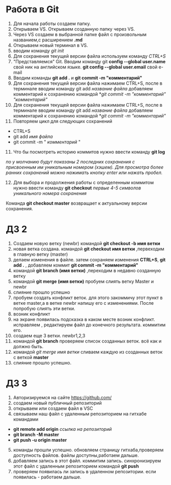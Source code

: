 # Работа в Git
1. Для начала работы создаем папку. 
2. Открываем VS. Открываем созданную папку через VS.
3. Через VS создаем в выбранной папке файл с произвольным названием,с расширением **.md**
4. Открываем новый терминал в VS.
5. вводим команду *git init*
6. Для сохранения текущей версии файла используем команду *CTRL+S*
7. "Представляемся" Git. Вводим команду git  **config --global user.name** свой ник на английском языке.
**git config --global user.email** свой e-mail
8. Вводим команды **git add .** и **git commit -m "комментарий"**
9. Для сохранения текущей версии файла нажимаем CTRL+S, после в терминале вводим команду git add *название файла* 
добавляем комментарий к сохранению командой **git commit -m *"комментарий" "комментарий"**
9. Для сохранения текущей версии файла нажимаем CTRL+S, после в терминале вводим команду git add *название файла* 
добавляем комментарий к сохранению командой **git commit -m *"комментарий"**
10. Повторяем цикл для следующих сохранений
* CTRL+S
* git add *имя файла*
* git commit -m " *комментарий* "
11. Что бы посмотреть историю коммитов нужно ввести команду **git log** 

*по у молчанию будут показаны 2 последних сохранения с присвоенным им уникальным номером (хэшем). Для просмотра более ранних сохранений можно нажимать кнопку enter или нажать пробел.*

12. Для выбора и продолжения работы с определенным коммитом нужно ввести команду **git checkout** *первые 4-5 символов уникального номера сохранения*

Команда **git checkout master** возвращает к актуальному версии сохранения.



# ДЗ 2

1. Создаем новую ветку (newbr) командой **git checkout -b имя ветки** 
2. новая ветка создана. командой **git checkout имя ветки** ,первеходим в главную ветку (master)
3. делаем изменения в файле. затем сохраняем изменения **CTRL+S**, **git add .** , добавляем коммит **git commit -m "комментарий"**
4. командой **git branch (имя ветки)** ,переходим в недавно созданную ветку
5. командой **git merge (имя ветки)** пробуем слиять ветку Master и newbr
6. слияние прошло успешно 
7. пробуем создать конфликт веток. для этого закоммичу этот пункт в ветке master,а в ветке newbr напишу его с изменениями. После попробую слиять эти ветки.
8. возник конфликт
9. на экране появилась подсказка в каком месте возник конфликт. исправляем , редактируем файл до конечного результата. коммитим его.
10. создаем еще 3 ветки. newbr1,2,3
11. командой **git branch** проверяем список созданных веток. всё как и должно быть.
12. командой *git merge *имя ветки** сливаем каждую из созданных веток с веткой **master**
13. слияние прошло успешно. 


# ДЗ 3

1. Авторизируемся на сайте https://github.com/
2. создаем новый публичный репозиторий 
3. открываем или создаем файл в VSC 
4. связываем наш файл с удаленным репозиторием на гитхабе командами 
* **git remote add origin** *ссылка на репозиторий*
* **git branch -M master**
* **git push -u origin master**
5. команды прошли успешно. обновляем страницу гитхаба,проверяем доступность файлов. файлы доступны,работаем дальше.
6. добавляем запись в этот файл. коммитим запись. синхронизируем этот файл с удаленным репозиторием командой **git push** 
7. проверяем появилась ли запись в удаленном репозитории. если появилась -  работаем дальше.